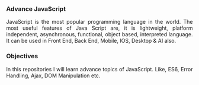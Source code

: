 ### Advance JavaScript

 <p align="justify"> JavaScript is the most popular programming language in the world. The most useful features of Java Script are, it is lightweight, platform independent, asynchronous, functional, object based, interpreted language. It can be used in Front End, Back End, Mobile, IOS, Desktop & AI also. 
 <p>

### Objectives
<p align="justify">
In this repositories I will learn advance topics of JavaScript. Like, ES6, Error Handling, Ajax, DOM Manipulation etc.
<p>
